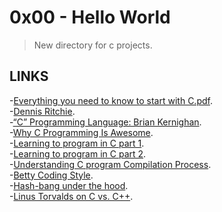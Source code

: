 # 0x00 - Hello World

> New directory for c projects.

## LINKS

-[Everything you need to know to start with C.pdf](https://s3.amazonaws.com/alx-intranet.hbtn.io/uploads/misc/2022/4/e0ccf91eec6b977a9e00ed384dc285df9c2772e3.pdf?X-Amz-Algorithm=AWS4-HMAC-SHA256&X-Amz-Credential=AKIARDDGGGOUSBVO6H7D%2F20230909%2Fus-east-1%2Fs3%2Faws4_request&X-Amz-Date=20230909T020039Z&X-Amz-Expires=86400&X-Amz-SignedHeaders=host&X-Amz-Signature=256099ad2b786b86b2d72db7d29c5637ddff993ddda23215dfa0d68e02925341).<br>
-[Dennis Ritchie](https://en.wikipedia.org/wiki/Dennis_Ritchie).<br>
-[“C” Programming Language: Brian Kernighan](https://www.youtube.com/watch?v=de2Hsvxaf8M).<br>
-[Why C Programming Is Awesome](https://www.youtube.com/watch?v=smGalmxPVYc).<br>
-[Learning to program in C part 1](https://www.youtube.com/watch?v=rk2fK2IIiiQ).<br>
-[Learning to program in C part 2](https://www.youtube.com/watch?v=FwpP_MsZWnU).<br>
-[Understanding C program Compilation Process](https://www.youtube.com/watch?v=VDslRumKvRA).<br>
-[Betty Coding Style](https://github.com/alx-tools/Betty/wiki).<br>
-[Hash-bang under the hood](https://twitter.com/unix_byte/status/1024147947393495040?s=21).<br>
-[Linus Torvalds on C vs. C++](http://harmful.cat-v.org/software/c++/linus).
